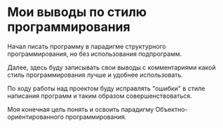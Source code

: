 # Мои выводы по стилю программирования
Начал писать программу в парадигме структурного программирования, но без использования подпрограмм.

Далее, здесь буду записывать свои выводы с комментариями какой стиль программирования лучше и удобнее использовать.

По ходу работы над проектом буду исправлять "ошибки" в стиле написания программ и таким образом совершенствоваться.

Моя конечная цель понять и освоить парадигму Объектно-ориентированного программирования.
